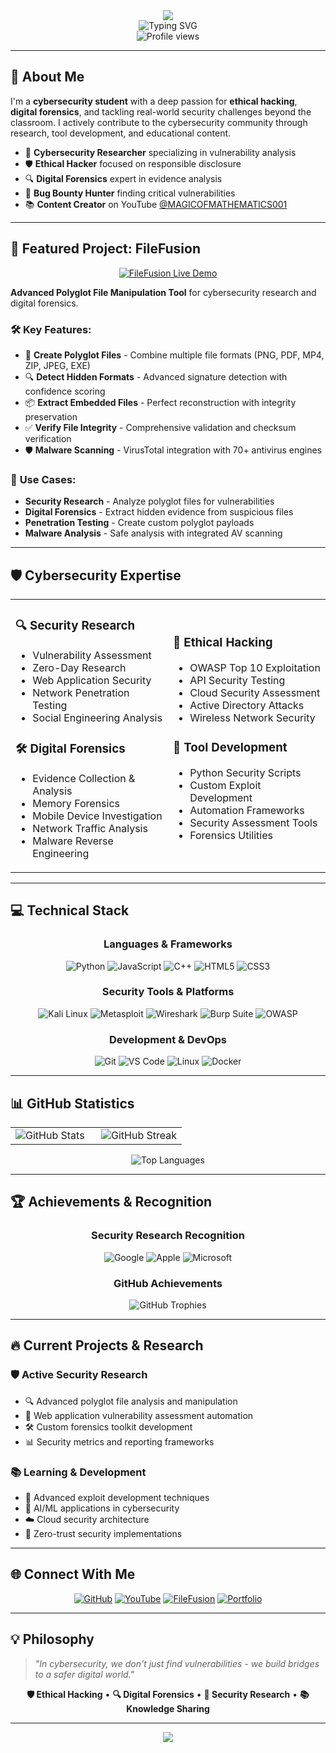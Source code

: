 <!-- Animated Header -->
<div align="center">
  <img src="https://capsule-render.vercel.app/api?type=waving&color=0:00FF00,100:00AAAA&height=120&section=header&text=MONU%20(Mk-dugri)&fontSize=30&fontColor=ffffff&animation=twinkling&fontAlignY=35" />
</div>

<!-- Typing Animation -->
<div align="center">
  <img src="https://readme-typing-svg.herokuapp.com?font=Fira+Code&weight=600&size=28&pause=1000&color=00FFFF&center=true&vCenter=true&width=700&lines=Hi+👋+I'm+MONU+(Mk-dugri);Cybersecurity+Researcher+🔐;Ethical+Hacker+🛡️;Digital+Forensics+Expert+🔍;Bug+Bounty+Hunter+🎯🔥" alt="Typing SVG" />
</div>

<!-- Profile Views Counter -->
<div align="center">
  <img src="https://komarev.com/ghpvc/?username=Mk-dugri&label=Profile+Views&color=00ffff&style=flat-square" alt="Profile views" />
</div>

---

## 🎯 **About Me**

I'm a **cybersecurity student** with a deep passion for **ethical hacking**, **digital forensics**, and tackling real-world security challenges beyond the classroom. I actively contribute to the cybersecurity community through research, tool development, and educational content.

- 🔐 **Cybersecurity Researcher** specializing in vulnerability analysis
- 🛡️ **Ethical Hacker** focused on responsible disclosure
- 🔍 **Digital Forensics** expert in evidence analysis
- 🎯 **Bug Bounty Hunter** finding critical vulnerabilities
- 📚 **Content Creator** on YouTube [@MAGICOFMATHEMATICS001](https://www.youtube.com/@MAGICOFMATHEMATICS001)

---

## 🚀 **Featured Project: FileFusion**

<div align="center">
  <a href="https://filefusion.onrender.com/">
    <img src="https://img.shields.io/badge/🔥_Live_Demo-FileFusion-00FF00?style=for-the-badge&logo=vercel&logoColor=white" alt="FileFusion Live Demo" />
  </a>
</div>

**Advanced Polyglot File Manipulation Tool** for cybersecurity research and digital forensics.

### 🛠️ **Key Features:**
- 🔄 **Create Polyglot Files** - Combine multiple file formats (PNG, PDF, MP4, ZIP, JPEG, EXE)
- 🔍 **Detect Hidden Formats** - Advanced signature detection with confidence scoring
- 📦 **Extract Embedded Files** - Perfect reconstruction with integrity preservation
- ✅ **Verify File Integrity** - Comprehensive validation and checksum verification
- 🛡️ **Malware Scanning** - VirusTotal integration with 70+ antivirus engines

### 🎯 **Use Cases:**
- **Security Research** - Analyze polyglot files for vulnerabilities
- **Digital Forensics** - Extract hidden evidence from suspicious files
- **Penetration Testing** - Create custom polyglot payloads
- **Malware Analysis** - Safe analysis with integrated AV scanning

---

## 🛡️ **Cybersecurity Expertise**

<table>
<tr>
<td width="50%">

### 🔍 **Security Research**
- Vulnerability Assessment
- Zero-Day Research
- Web Application Security
- Network Penetration Testing
- Social Engineering Analysis

### 🛠️ **Digital Forensics**
- Evidence Collection & Analysis
- Memory Forensics
- Mobile Device Investigation
- Network Traffic Analysis
- Malware Reverse Engineering

</td>
<td width="50%">

### 🎯 **Ethical Hacking**
- OWASP Top 10 Exploitation
- API Security Testing
- Cloud Security Assessment
- Active Directory Attacks
- Wireless Network Security

### 🔧 **Tool Development**
- Python Security Scripts
- Custom Exploit Development
- Automation Frameworks
- Security Assessment Tools
- Forensics Utilities

</td>
</tr>
</table>

---

## 💻 **Technical Stack**

<div align="center">

### **Languages & Frameworks**
![Python](https://img.shields.io/badge/Python-3776AB?style=for-the-badge&logo=python&logoColor=white)
![JavaScript](https://img.shields.io/badge/JavaScript-F7DF1E?style=for-the-badge&logo=javascript&logoColor=black)
![C++](https://img.shields.io/badge/C++-00599C?style=for-the-badge&logo=c%2B%2B&logoColor=white)
![HTML5](https://img.shields.io/badge/HTML5-E34F26?style=for-the-badge&logo=html5&logoColor=white)
![CSS3](https://img.shields.io/badge/CSS3-1572B6?style=for-the-badge&logo=css3&logoColor=white)

### **Security Tools & Platforms**
![Kali Linux](https://img.shields.io/badge/Kali_Linux-557C94?style=for-the-badge&logo=kali-linux&logoColor=white)
![Metasploit](https://img.shields.io/badge/Metasploit-2596CD?style=for-the-badge&logo=metasploit&logoColor=white)
![Wireshark](https://img.shields.io/badge/Wireshark-1679A7?style=for-the-badge&logo=wireshark&logoColor=white)
![Burp Suite](https://img.shields.io/badge/Burp_Suite-FF6633?style=for-the-badge&logo=burp-suite&logoColor=white)
![OWASP](https://img.shields.io/badge/OWASP-000000?style=for-the-badge&logo=owasp&logoColor=white)

### **Development & DevOps**
![Git](https://img.shields.io/badge/Git-F05032?style=for-the-badge&logo=git&logoColor=white)
![VS Code](https://img.shields.io/badge/VS_Code-007ACC?style=for-the-badge&logo=visual-studio-code&logoColor=white)
![Linux](https://img.shields.io/badge/Linux-FCC624?style=for-the-badge&logo=linux&logoColor=black)
![Docker](https://img.shields.io/badge/Docker-2496ED?style=for-the-badge&logo=docker&logoColor=white)

</div>

---

## 📊 **GitHub Statistics**

<div align="center">
<table>
<tr>
<td width="50%">

<img src="https://github-readme-stats.vercel.app/api?username=Mk-dugri&show_icons=true&theme=radical&hide_border=true&bg_color=0D1117&title_color=00FF00&icon_color=00FFFF&text_color=FFFFFF" alt="GitHub Stats" />

</td>
<td width="50%">

<img src="https://github-readme-streak-stats.herokuapp.com/?user=Mk-dugri&theme=radical&hide_border=true&background=0D1117&ring=00FF00&fire=00FFFF&currStreakLabel=00FF00" alt="GitHub Streak" />

</td>
</tr>
</table>

<img src="https://github-readme-stats.vercel.app/api/top-langs/?username=Mk-dugri&layout=compact&theme=radical&hide_border=true&bg_color=0D1117&title_color=00FF00&text_color=FFFFFF" alt="Top Languages" />

</div>

---

## 🏆 **Achievements & Recognition**

<div align="center">

### **Security Research Recognition**
<!-- Note: Add your actual achievements here -->
![Google](https://img.shields.io/badge/Google-Hall_of_Fame-blue?logo=google&style=for-the-badge)
![Apple](https://img.shields.io/badge/Apple-Security_Recognition-black?logo=apple&style=for-the-badge)
![Microsoft](https://img.shields.io/badge/Microsoft-Security_Researcher-blue?logo=microsoft&style=for-the-badge)

### **GitHub Achievements**
<img src="https://github-profile-trophy.vercel.app/?username=Mk-dugri&theme=radical&no-frame=true&margin-w=15&margin-h=15&column=4" alt="GitHub Trophies" />

</div>

---

## 🔥 **Current Projects & Research**

### 🛡️ **Active Security Research**
- 🔍 Advanced polyglot file analysis and manipulation
- 🎯 Web application vulnerability assessment automation
- 🛠️ Custom forensics toolkit development
- 📊 Security metrics and reporting frameworks

### 📚 **Learning & Development**
- 🧠 Advanced exploit development techniques
- 🤖 AI/ML applications in cybersecurity
- ☁️ Cloud security architecture
- 🔐 Zero-trust security implementations

---

## 🌐 **Connect With Me**

<div align="center">

[![GitHub](https://img.shields.io/badge/GitHub-Mk--dugri-00FF00?style=for-the-badge&logo=github&logoColor=white)](https://github.com/Mk-dugri)
[![YouTube](https://img.shields.io/badge/YouTube-@MAGICOFMATHEMATICS001-FF0000?style=for-the-badge&logo=youtube&logoColor=white)](https://www.youtube.com/@MAGICOFMATHEMATICS001)
[![FileFusion](https://img.shields.io/badge/FileFusion-Live_Demo-00FFFF?style=for-the-badge&logo=vercel&logoColor=white)](https://filefusion.onrender.com/)
[![Portfolio](https://img.shields.io/badge/Portfolio-Website-00FF00?style=for-the-badge&logo=firefox&logoColor=white)](#)

</div>

---

## 💡 **Philosophy**

> *"In cybersecurity, we don't just find vulnerabilities - we build bridges to a safer digital world."*

<div align="center">
  
**🛡️ Ethical Hacking** • **🔍 Digital Forensics** • **🎯 Security Research** • **📚 Knowledge Sharing**

</div>

---

<div align="center">
  <img src="https://capsule-render.vercel.app/api?type=waving&color=0:00FF00,100:00AAAA&height=120&section=footer" />
</div>
